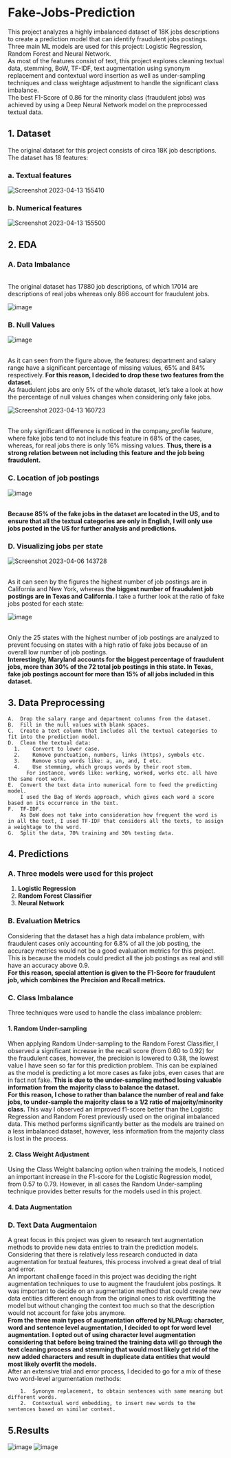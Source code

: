 # Fake-Jobs-Prediction
This project analyzes a highly imbalanced dataset of 18K jobs descriptions to create a prediction model that can identify fraudulent jobs postings. Three main ML models are used for this project: Logistic Regression, Random Forest and Neural Network.
<br>
As most of the features consist of text, this project explores cleaning textual data, stemming, BoW, TF-IDF, text augmentation using synonym replacement and contextual word insertion as well as under-sampling techniques and class weightage adjustment to handle the significant class imbalance. 
<br>
The best F1-Score of 0.86 for the minority class (fraudulent jobs) was achieved by using a Deep Neural Network model on the preprocessed textual data.
<br>
## 1. Dataset 
The original dataset for this project consists of circa 18K job descriptions. The dataset has 18 features:
<br>
### a.	Textual features

![Screenshot 2023-04-13 155410](https://user-images.githubusercontent.com/87027062/231785818-a4f03c39-e312-4479-bbf2-dc2185a68ed5.png)

### b.	Numerical features

![Screenshot 2023-04-13 155500](https://user-images.githubusercontent.com/87027062/231785936-f04c95bb-b87b-4f07-a484-0c9fb612607d.png)

## 2. EDA

### A. Data Imbalance
<br> 
The original dataset has 17880 job descriptions, of which 17014 are descriptions of real jobs whereas only 866 account for fraudulent jobs.

![image](https://user-images.githubusercontent.com/87027062/231786410-971d4a53-321e-45c9-baec-90a64724d888.png)

### B. Null Values
![image](https://user-images.githubusercontent.com/87027062/231786578-c1a6773f-d5c6-42d1-96f8-d2416250a313.png)

<br>
As it can seen from the figure above, the features: department and salary range have a significant percentage of missing values, 65% and 84% respectively.<b> For this reason, I decided to drop these two features from the dataset.</b>
<br>
As fraudulent jobs are only 5% of the whole dataset, let’s take a look at how the percentage of null values changes when considering only fake jobs.

![Screenshot 2023-04-13 160723](https://user-images.githubusercontent.com/87027062/231787176-5204d9fb-6051-4636-8717-37bfc2f43165.png)

<br>
The only significant difference is noticed in the company_profile feature, where fake jobs tend to not include this feature in 68% of the cases, whereas, for real jobs there is only 16% missing values. <b>Thus, there is a strong relation between not including this feature and the job being fraudulent.</b>

### C. Location of job postings

![image](https://user-images.githubusercontent.com/87027062/231787571-f5008f25-2e5d-4802-9100-edbda0168357.png)

<br>
<b> Because 85% of the fake jobs in the dataset are located in the US, and to ensure that all the textual categories are only in English, I will only use jobs posted in the US for further analysis and predictions. </b>

### D. Visualizing jobs per state

![Screenshot 2023-04-06 143728](https://user-images.githubusercontent.com/87027062/231787880-a724e473-1f0f-43ae-b591-87fa8992df21.png)

<br>
As it can seen by the figures the highest number of job postings are in California and New York, whereas <b> the biggest number of fraudulent job postings are in Texas and California. </b> I take a further look at the ratio of fake jobs posted for each state:

![image](https://user-images.githubusercontent.com/87027062/231787987-9f33cbb4-0657-4766-83c2-c269bcdbb784.png)

<br>
Only the 25 states with the highest number of job postings are analyzed to prevent focusing on states with a high ratio of fake jobs because of an overall low number of job postings.
<br>
<b>Interestingly, Maryland accounts for the biggest percentage of fraudulent jobs, more than 30% of the 72 total job postings in this state. In Texas, fake job postings account for more than 15% of all jobs included in this dataset. </b>

## 3. Data Preprocessing

    A.	Drop the salary range and department columns from the dataset. 
    B.	Fill in the null values with blank spaces.
    C.	Create a text column that includes all the textual categories to fit into the prediction model.
    D.	Clean the textual data:
      1.	Convert to lower case.
      2.	Remove punctuation, numbers, links (https), symbols etc. 
      3.	Remove stop words like: a, an, and, I etc.
      4.	Use stemming, which groups words by their root stem. 
          For instance, words like: working, worked, works etc. all have the same root work. 
    E.	Convert the text data into numerical form to feed the predicting model. 
        I used the Bag of Words approach, which gives each word a score based on its occurrence in the text.
    F.	TF-IDF. 
        As BoW does not take into consideration how frequent the word is in all the text, I used TF-IDF that considers all the texts, to assign a weightage to the word.
    G.	Split the data, 70% training and 30% testing data.
    

## 4. Predictions
### A. Three models were used for this project
1. <b> Logistic Regression </b> <br>
2. <b> Random Forest Classifier </b> <br>
3. <b> Neural Network </b>

### B. Evaluation Metrics
Considering that the dataset has a high data imbalance problem, with fraudulent cases only accounting for 6.8% of all the job posting, the accuracy metrics would not be a good evaluation metrics for this project. This is because the models could predict all the job postings as real and still have an accuracy above 0.9. 
<br>
<b> For this reason, special attention is given to the F1-Score for fraudulent job, which combines the Precision and Recall metrics. </b>

### C. Class Imbalance
Three techniques were used to handle the class imbalance problem:
#### 1. Random Under-sampling
When applying Random Under-sampling to the Random Forest Classifier, I observed a significant increase in the recall score (from 0.60 to 0.92) for the fraudulent cases, however, the precision is lowered to 0.38, the lowest value I have seen so far for this prediction problem. This can be explained as the model is predicting a lot more cases as fake jobs, even cases that are in fact not fake. <b> This is due to the under-sampling method losing valuable information from the majority class to balance the dataset. </b>
<br>
<b> For this reason, I chose to rather than balance the number of real and fake jobs, to under-sample the majority class to a 1/2 ratio of majority/minority class. </b> 
This way I observed an improved f1-score better than the Logistic Regression and Random Forest previously used on the original imbalanced data. This method performs significantly better as the models are trained on a less imbalanced dataset, however, less information from the majority class is lost in the process. 
#### 2. Class Weight Adjustment
Using the Class Weight balancing option when training the models, I noticed an important increase in the F1-score for the Logistic Regression model, from 0.57 to 0.79. However, in all cases the Random Under-sampling technique provides better results for the models used in this project. 
#### 4. Data Augmentation 

### D. Text Data Augmentaion
A great focus in this project was given to research text augmentation methods to provide new data entries to train the prediction models. Considering that there is relatively less research conducted in data augmentation for textual features, this process involved a great deal of trial and error. 
<br>
An important challenge faced in this project was deciding the right augmentation techniques to use to augment the fraudulent jobs postings. It was important to decide on an augmentation method that could create new data entities different enough from the original ones to risk overfitting the model but without changing the context too much so that the description would not account for fake jobs anymore.
<br>
<b>From the three main types of augmentation offered by NLPAug: character, word and sentence level augmentation, I decided to opt for word level augmentation. I opted out of using character level augmentation considering that before being trained the training data will go through the text cleaning process and stemming that would most likely get rid of the new added characters and result in duplicate data entities that would most likely overfit the models. </b>
<br>
After an extensive trial and error process, I decided to go for a mix of these two word-level argumentation methods:

        1.	Synonym replacement, to obtain sentences with same meaning but different words.
        2.	Contextual word embedding, to insert new words to the sentences based on similar context. 

## 5.Results
![image](https://user-images.githubusercontent.com/87027062/231792930-21be72d3-1e31-450f-81d8-d4ef31545618.png)
![image](https://user-images.githubusercontent.com/87027062/231793112-52c3e082-0b08-4ae6-9125-9e50bb6f4393.png)


